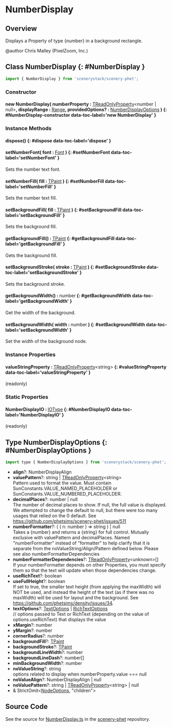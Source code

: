 # NumberDisplay

## Overview

Displays a Property of type {number} in a background rectangle.

@author Chris Malley (PixelZoom, Inc.)

## Class NumberDisplay {: #NumberDisplay }


```js
import { NumberDisplay } from 'scenerystack/scenery-phet';
```
### Constructor

#### new NumberDisplay( numberProperty : <span style="font-weight: 400;">[TReadOnlyProperty](../axon/TReadOnlyProperty.md)&lt;<span style="color: hsla(calc(var(--md-hue) + 180deg),80%,40%,1);">number</span> | <span style="color: hsla(calc(var(--md-hue) + 180deg),80%,40%,1);">null</span>&gt;</span>, displayRange : <span style="font-weight: 400;">[Range](../dot/Range.md)</span>, providedOptions? : <span style="font-weight: 400;">[NumberDisplayOptions](../scenery-phet/NumberDisplay.md#NumberDisplayOptions)</span> ) {: #NumberDisplay-constructor data-toc-label='new NumberDisplay' }

### Instance Methods

#### dispose() {: #dispose data-toc-label='dispose' }

#### setNumberFont( font : <span style="font-weight: 400;">[Font](../scenery/Font.md)</span> ) {: #setNumberFont data-toc-label='setNumberFont' }

Sets the number text font.

#### setNumberFill( fill : <span style="font-weight: 400;">[TPaint](../scenery/TPaint.md)</span> ) {: #setNumberFill data-toc-label='setNumberFill' }

Sets the number text fill.

#### setBackgroundFill( fill : <span style="font-weight: 400;">[TPaint](../scenery/TPaint.md)</span> ) {: #setBackgroundFill data-toc-label='setBackgroundFill' }

Sets the background fill.

#### getBackgroundFill() : <span style="font-weight: 400;">[TPaint](../scenery/TPaint.md)</span> {: #getBackgroundFill data-toc-label='getBackgroundFill' }

Gets the background fill.

#### setBackgroundStroke( stroke : <span style="font-weight: 400;">[TPaint](../scenery/TPaint.md)</span> ) {: #setBackgroundStroke data-toc-label='setBackgroundStroke' }

Sets the background stroke.

#### getBackgroundWidth() : <span style="font-weight: 400;"><span style="color: hsla(calc(var(--md-hue) + 180deg),80%,40%,1);">number</span></span> {: #getBackgroundWidth data-toc-label='getBackgroundWidth' }

Get the width of the background.

#### setBackgroundWidth( width : <span style="font-weight: 400;"><span style="color: hsla(calc(var(--md-hue) + 180deg),80%,40%,1);">number</span></span> ) {: #setBackgroundWidth data-toc-label='setBackgroundWidth' }

Set the width of the background node.

### Instance Properties

#### valueStringProperty : <span style="font-weight: 400;">[TReadOnlyProperty](../axon/TReadOnlyProperty.md)&lt;<span style="color: hsla(calc(var(--md-hue) + 180deg),80%,40%,1);">string</span>&gt;</span> {: #valueStringProperty data-toc-label='valueStringProperty' }

(readonly)

### Static Properties

#### NumberDisplayIO : <span style="font-weight: 400;">[IOType](../tandem/IOType.md)</span> {: #NumberDisplayIO data-toc-label='NumberDisplayIO' }

(readonly)



## Type NumberDisplayOptions {: #NumberDisplayOptions }


```js
import type { NumberDisplayOptions } from 'scenerystack/scenery-phet';
```


- **align**?: NumberDisplayAlign
- **valuePattern**?: <span style="color: hsla(calc(var(--md-hue) + 180deg),80%,40%,1);">string</span> | [TReadOnlyProperty](../axon/TReadOnlyProperty.md)&lt;<span style="color: hsla(calc(var(--md-hue) + 180deg),80%,40%,1);">string</span>&gt;
<br>  Pattern used to format the value.
  Must contain SunConstants.VALUE_NAMED_PLACEHOLDER or SunConstants.VALUE_NUMBERED_PLACEHOLDER.
- **decimalPlaces**?: <span style="color: hsla(calc(var(--md-hue) + 180deg),80%,40%,1);">number</span> | <span style="color: hsla(calc(var(--md-hue) + 180deg),80%,40%,1);">null</span>
<br>  The number of decimal places to show. If null, the full value is displayed.
  We attempted to change the default to null, but there were too many usages that relied on the 0 default.
  See https://github.com/phetsims/scenery-phet/issues/511
- **numberFormatter**?: ( ( n: <span style="color: hsla(calc(var(--md-hue) + 180deg),80%,40%,1);">number</span> ) =&gt; <span style="color: hsla(calc(var(--md-hue) + 180deg),80%,40%,1);">string</span> ) | <span style="color: hsla(calc(var(--md-hue) + 180deg),80%,40%,1);">null</span>
<br>  Takes a {number} and returns a {string} for full control. Mutually exclusive with valuePattern and
  decimalPlaces.  Named "numberFormatter" instead of "formatter" to help clarify that it is separate from the
  noValueString/Align/Pattern defined below. Please see also numberFormatterDependencies
- **numberFormatterDependencies**?: [TReadOnlyProperty](../axon/TReadOnlyProperty.md)&lt;<span style="color: hsla(calc(var(--md-hue) + 180deg),80%,40%,1);">unknown</span>&gt;[]
<br>  If your numberFormatter depends on other Properties, you must specify them so that the text will update when those
  dependencies change.
- **useRichText**?: <span style="color: hsla(calc(var(--md-hue) + 180deg),80%,40%,1);">boolean</span>
- **useFullHeight**?: <span style="color: hsla(calc(var(--md-hue) + 180deg),80%,40%,1);">boolean</span>
<br>  If set to true, the smaller text height (from applying the maxWidth) will NOT be used, and instead
  the height of the text (as if there was no maxWidth) will be used for layout and the background.
  See https://github.com/phetsims/density/issues/34.
- **textOptions**?: [TextOptions](../scenery/Text.md#TextOptions) | [RichTextOptions](../scenery/RichText.md#RichTextOptions)
<br>  // options passed to Text or RichText (depending on the value of options.useRichText) that displays the value
- **xMargin**?: <span style="color: hsla(calc(var(--md-hue) + 180deg),80%,40%,1);">number</span>
- **yMargin**?: <span style="color: hsla(calc(var(--md-hue) + 180deg),80%,40%,1);">number</span>
- **cornerRadius**?: <span style="color: hsla(calc(var(--md-hue) + 180deg),80%,40%,1);">number</span>
- **backgroundFill**?: [TPaint](../scenery/TPaint.md)
- **backgroundStroke**?: [TPaint](../scenery/TPaint.md)
- **backgroundLineWidth**?: <span style="color: hsla(calc(var(--md-hue) + 180deg),80%,40%,1);">number</span>
- **backgroundLineDash**?: <span style="color: hsla(calc(var(--md-hue) + 180deg),80%,40%,1);">number</span>[]
- **minBackgroundWidth**?: <span style="color: hsla(calc(var(--md-hue) + 180deg),80%,40%,1);">number</span>
- **noValueString**?: <span style="color: hsla(calc(var(--md-hue) + 180deg),80%,40%,1);">string</span>
<br>  options related to display when numberProperty.value === null
- **noValueAlign**?: NumberDisplayAlign | <span style="color: hsla(calc(var(--md-hue) + 180deg),80%,40%,1);">null</span>
- **noValuePattern**?: <span style="color: hsla(calc(var(--md-hue) + 180deg),80%,40%,1);">string</span> | [TReadOnlyProperty](../axon/TReadOnlyProperty.md)&lt;<span style="color: hsla(calc(var(--md-hue) + 180deg),80%,40%,1);">string</span>&gt; | <span style="color: hsla(calc(var(--md-hue) + 180deg),80%,40%,1);">null</span>
- &amp; StrictOmit&lt;[NodeOptions](../scenery/Node.md#NodeOptions), "children"&gt;




## Source Code

See the source for [NumberDisplay.ts](https://github.com/phetsims/scenery-phet/blob/main/js/NumberDisplay.ts) in the [scenery-phet](https://github.com/phetsims/scenery-phet) repository.
